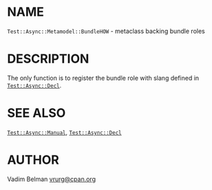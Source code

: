 NAME
====



`Test::Async::Metamodel::BundleHOW` - metaclass backing bundle roles

DESCRIPTION
===========



The only function is to register the bundle role with slang defined in [`Test::Async::Decl`](https://github.com/vrurg/raku-Test-Async/blob/v0.0.900/docs/md/Test/Async/Decl.md).

SEE ALSO
========

[`Test::Async::Manual`](https://github.com/vrurg/raku-Test-Async/blob/v0.0.900/docs/md/Test/Async/Manual.md), [`Test::Async::Decl`](https://github.com/vrurg/raku-Test-Async/blob/v0.0.900/docs/md/Test/Async/Decl.md)

AUTHOR
======

Vadim Belman <vrurg@cpan.org>

